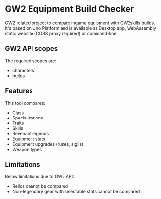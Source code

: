 # GW2 Equipment Build Checker

GW2 related project to compare ingame equipment with GW2skills builds. It's based on Uno Platform and is available as Desktop app, WebAssembly static website (CORS proxy required) or command-line.

## GW2 API scopes
The required scopes are:
- characters
- builds

## Features
This tool compares:
- Class
- Specializations
- Traits
- Skills
- Revenant legends
- Equipment stats
- Equipment upgrades (runes, sigils)
- Weapon types

## Limitations
Below limitations due to GW2 API:
- Relics cannot be compared
- Non-legendary gear with selectable stats cannot be compared
